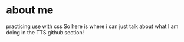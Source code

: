 # about me
practicing use with css
So here is where i can just talk about what I am doing in the TTS github section!

